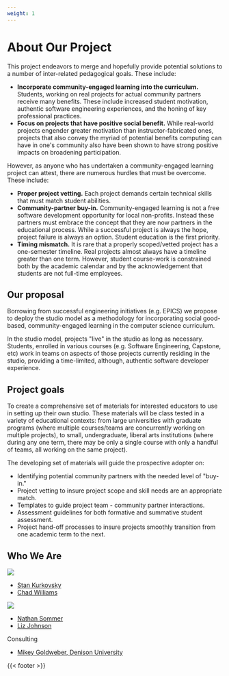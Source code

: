 ```yaml
---
weight: 1
---
```


# About Our Project

This project endeavors to merge and hopefully provide potential solutions to a number of inter-related pedagogical goals. These include:
 
* **Incorporate community-engaged learning into the curriculum.** Students, working on real projects for actual community partners receive many benefits. These include increased student motivation, authentic software engineering experiences, and the honing of key professional practices.
* **Focus on projects that have positive social benefit.** While real-world projects engender greater motivation than instructor-fabricated ones, projects that also convey the myriad of potential benefits computing can have in one's community also have been shown to have strong positive impacts on broadening participation.

However, as anyone who has undertaken a community-engaged learning project can attest, there are numerous hurdles that must be overcome. These include:
 
* **Proper project vetting.** Each project demands certain technical skills that must match student abilities.
* **Community-partner buy-in.** Community-engaged learning is not a free software development opportunity for local non-profits. Instead these partners must embrace the concept that they are now partners in the educational process. While a successful project is always the hope, project failure is always an option. Student education is the first priority.
* **Timing mismatch.** It is rare that a properly scoped/vetted project has a one-semester timeline. Real projects almost always have a timeline greater than one term. However, student course-work is constrained both by the academic calendar and by the acknowledgement that students are not full-time employees.

## Our proposal

Borrowing from successful engineering initiatives (e.g. EPICS) we propose to deploy the studio model as a methodology for incorporating social good-based, community-engaged learning in the computer science curriculum.

In the studio model, projects "live" in the studio as long as necessary. Students, enrolled in various courses (e.g. Software Engineering, Capstone, etc) work in teams on aspects of those projects currently residing in the studio, providing a time-limited, although, authentic software developer experience. 

## Project goals

To create a comprehensive set of materials for interested educators to use in setting up their own studio. These materials will be class tested in a variety of educational contexts: from large universities with graduate programs (where multiple courses/teams are concurrently working on multiple projects), to small, undergraduate, liberal arts institutions (where during any one term, there may be only a single course with only a handful of teams, all working on the same project).

The developing set of materials will guide the prospective adopter on:

* Identifying potential community partners with the needed level of "buy-in."
* Project vetting to insure project scope and skill needs are an appropriate match.
* Templates to guide project team - community partner interactions.
* Assessment guidelines for both formative and summative student assessment.
* Project hand-off processes to insure projects smoothly transition from one academic term to the next.

## Who We Are

[![](/images/CCSU_Logo_100.png)](https://www.ccsu.edu/)

* [Stan Kurkovsky](https://www.ccsu.edu/person/stan-kurkovsky)
* [Chad Williams](https://www.ccsu.edu/person/chad-williams)

[![](/images/xavier_logo_56.png)](https://www.xavier.edu/)

* [Nathan Sommer](https://www.xavier.edu/computer-science-department/directory/nathan_sommer)
* [Liz Johnson](https://www.xavier.edu/computer-science-department/directory/liz-johnson)

Consulting

* [Mikey Goldweber, Denison University](https://denison.edu/people/mikey-goldweber)

{{< footer >}}
